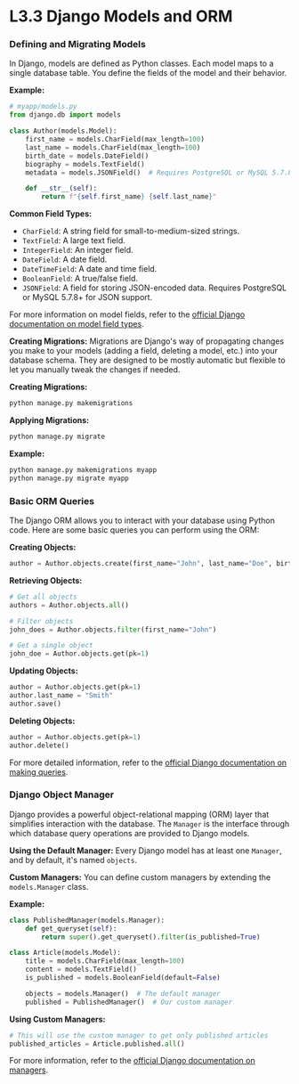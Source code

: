 # L3.3 Django Models and ORM

### Defining and Migrating Models

In Django, models are defined as Python classes. Each model maps to a single database table. You define the fields of the model and their behavior.

**Example:**

```python
# myapp/models.py
from django.db import models

class Author(models.Model):
    first_name = models.CharField(max_length=100)
    last_name = models.CharField(max_length=100)
    birth_date = models.DateField()
    biography = models.TextField()
    metadata = models.JSONField()  # Requires PostgreSQL or MySQL 5.7.8+ for JSON support

    def __str__(self):
        return f"{self.first_name} {self.last_name}"
```

**Common Field Types:**

- `CharField`: A string field for small-to-medium-sized strings.
- `TextField`: A large text field.
- `IntegerField`: An integer field.
- `DateField`: A date field.
- `DateTimeField`: A date and time field.
- `BooleanField`: A true/false field.
- `JSONField`: A field for storing JSON-encoded data. Requires PostgreSQL or MySQL 5.7.8+ for JSON support.

For more information on model fields, refer to the [official Django documentation on model field types](https://docs.djangoproject.com/en/stable/ref/models/fields/).

**Creating Migrations:**
Migrations are Django's way of propagating changes you make to your models (adding a field, deleting a model, etc.) into your database schema. They are designed to be mostly automatic but flexible to let you manually tweak the changes if needed.

**Creating Migrations:**

```bash
python manage.py makemigrations
```

**Applying Migrations:**

```bash
python manage.py migrate
```

**Example:**

```bash
python manage.py makemigrations myapp
python manage.py migrate myapp
```

### Basic ORM Queries

The Django ORM allows you to interact with your database using Python code. Here are some basic queries you can perform using the ORM:

**Creating Objects:**

```python
author = Author.objects.create(first_name="John", last_name="Doe", birth_date="1970-01-01")
```

**Retrieving Objects:**

```python
# Get all objects
authors = Author.objects.all()

# Filter objects
john_does = Author.objects.filter(first_name="John")

# Get a single object
john_doe = Author.objects.get(pk=1)
```

**Updating Objects:**

```python
author = Author.objects.get(pk=1)
author.last_name = "Smith"
author.save()
```

**Deleting Objects:**

```python
author = Author.objects.get(pk=1)
author.delete()
```

For more detailed information, refer to the [official Django documentation on making queries](https://docs.djangoproject.com/en/stable/topics/db/queries/).

### Django Object Manager

Django provides a powerful object-relational mapping (ORM) layer that simplifies interaction with the database. The `Manager` is the interface through which database query operations are provided to Django models.

**Using the Default Manager:**
Every Django model has at least one `Manager`, and by default, it's named `objects`.

**Custom Managers:**
You can define custom managers by extending the `models.Manager` class.

**Example:**

```python
class PublishedManager(models.Manager):
    def get_queryset(self):
        return super().get_queryset().filter(is_published=True)

class Article(models.Model):
    title = models.CharField(max_length=100)
    content = models.TextField()
    is_published = models.BooleanField(default=False)

    objects = models.Manager()  # The default manager
    published = PublishedManager()  # Our custom manager
```

**Using Custom Managers:**

```python
# This will use the custom manager to get only published articles
published_articles = Article.published.all()
```

For more information, refer to the [official Django documentation on managers](https://docs.djangoproject.com/en/stable/topics/db/managers/).